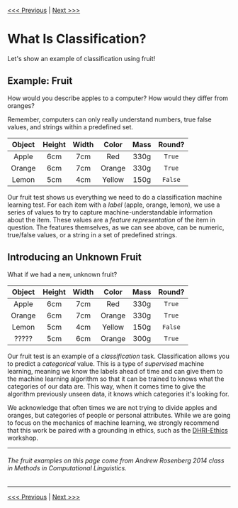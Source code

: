 [<<< Previous](02-installation.md) | [Next >>>](04-data.md)

# What Is Classification?

Let's show an example of classification using fruit!

## Example: Fruit

How would you describe apples to a computer? How would they differ from oranges?

Remember, computers can only really understand numbers, true false values, and strings within a predefined set.

| Object | Height | Width | Color  | Mass | Round?
| :--:   | :--:   | :--:  | :--:   | :--: | :--:
| Apple  | 6cm    | 7cm   | Red    | 330g | `True`
| Orange | 6cm    | 7cm   | Orange | 330g | `True`
| Lemon  | 5cm    | 4cm   | Yellow | 150g | `False`

Our fruit test shows us everything we need to do a classification machine learning test. For each item with a *label* (apple, orange, lemon), we use a series of values to try to capture machine-understandable information about the item. These values are a *feature representation* of the item in question. The features themselves, as we can see above, can be numeric, true/false values, or a string in a set of predefined strings.

## Introducing an Unknown Fruit

What if we had a new, unknown fruit?

| Object | Height | Width | Color  | Mass | Round?
| :--:   | :--:   | :--:  | :--:   | :--: | :--:
| Apple  | 6cm    | 7cm   | Red    | 330g | `True`
| Orange | 6cm    | 7cm   | Orange | 330g | `True`
| Lemon  | 5cm    | 4cm   | Yellow | 150g | `False`
| ?????  | 5cm    | 6cm   | Orange | 300g | `True`

Our fruit test is an example of a *classification* task. Classification allows you to predict a *categorical* value. This is a type of *supervised* machine learning, meaning we know the labels ahead of time and can give them to the machine learning algorithm so that it can be trained to knows what the categories of our data are. This way, when it comes time to give the algorithm previously unseen data, it knows which categories it's looking for.

We acknowledge that often times we are not trying to divide apples and oranges, but categories of people or personal attributes. While we are going to focus on the mechanics of machine learning, we strongly recommend that this work be paired with a grounding in ethics, such as the [DHRI-Ethics](https://github.com/DHRI-Curriculum/ethics) workshop.

---

###### The fruit examples on this page come from Andrew Rosenberg 2014 class in Methods in Computational Linguistics.

---

[<<< Previous](02-installation.md) | [Next >>>](04-data.md)
